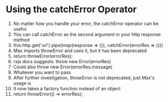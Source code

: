 # Using the catchError Operator
01. No matter how you handle your error, the catchError operator can be useful
02. You can call catchError as the second argument in your http response method
03. this.http.get('url').pipe(map(response => {}), catchError(errorRes => {}))
04. Max imports throwError and uses it, but it has been deprecated
05. return throwError(errorRes);
06. rxjs docs suggests: throw new Error(errorRes)
07. Could also throw new Error(errorRes.message)
08. Whatever you want to pass
09. After further investigation, throwError is not deprecated, just Max's usage is
10. It now takes a factory function instead of an object
11. return throwError(() => errorRes);